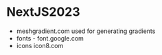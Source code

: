 # NextJS2023

- meshgradient.com used for generating gradients
- fonts - font.google.com
- icons icon8.com
